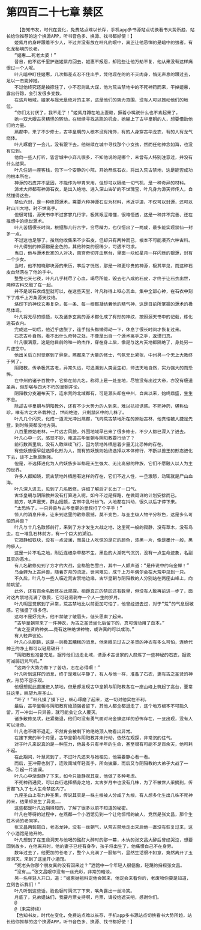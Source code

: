# 第四百二十七章 禁区
        【告知书友，时代在变化，免费站点难以长存，手机app多书源站点切换看书大势所趋，站长给你推荐的这个换源APP，听书音色多、换源、找书都好使！】
       姬紫月的身畔跟着不少人，不过并没有放在叶凡的眼中，真正让他忌惮的是暗中的强者，有化龙秘境的长老。
       “姬惠……死老太婆！”
       昔日，他不远千里护送姬紫月回去，姬惠不报恩，却险些让他万劫不复，他从来没有这样痛恨过一个人呢。
       叶凡暗中盯住姬惠，几次都差点忍不住出手，凭他现在的的不灭肉身，悄无声息的跟过去，足以一击毙掉她。
       不过他终究还是按捺住了，小不忍则乱大谋，他为荒古禁地中的不死神药而来，干掉姬惠，露出行踪，会引发很多变数。
       在这片地域，姬家与摇光是绝对的主宰，这是他们的势力范围，没有人可以撼动他们的地位。
       “你们太讨厌了，我不走了！”姬紫月蹲在地上耍赖，撅着小嘴说什么也不肯起来了。
       她一双大眼古灵精怪的转动，在继续寻找逃跑的机会，她瞄上了古华皇朝的人，想要借助他们的力量。
       燕都中，来了不少修士，古华皇朝的人根本没有掩饰，有的人身穿古华龙衣，有的人有龙气绕体。
       叶凡琢磨了一会儿，没有跟下去，他继续在城中寻找那个小女孩，然而任他神念如海，也没有见到。
       他向一些人打听，皆言城中小弃儿很多，不知他说的是哪个，未曾有人特别注意过，并没有什么结果。
       叶凡住进一座客栈，包下一个安静的小院，开始祭炼石衣，将出入荒古禁地，这是能否成功的根本所在。
       神源的石皮并不坚固，不能作为甲胄来用，但却可以隔绝一切气机，是一种奇异的材料。
       源术大师都有神源石衣，是出入绝地、进入深山古矿的不世瑰宝，叶凡身为源天师传人，自然懂得这些。
       禁仙六封，是一种绝顶源术，需要六种神源石皮为材料，术近乎道，不仅可以封源，还可以封山川大地，封不世高手。
       但很可惜，源天书中不过寥寥几行字，极其艰涩难懂，很难悟透，这是一种并不完善、还在推想中的绝世源术。
       叶凡苦悟很长时间，根据那几行古字，穷尽精力，也仅悟出了一两成，最多能实现禁仙一封多一点。
       不过这也足够了。虽然他收集来不少石皮，但却只有两种而已，根本不可能凑齐六种古料。
       叶凡得到的神源都是金色的，其他种类的很稀少，可遇不可求。
       当日，他与源术世家的人对决，南宫奇切开血祭台，里面一块如星月一样闪烁的银源，封有一个少女。
       当时，他不知晓那块源的来历，事后才恍然，那是一种更珍贵的神源，极其罕见，而这种石皮自然落在了他的手中。
       整整七天七夜，叶凡几乎耗尽了心血，竭尽所能，毁去七八成的石皮，才终于让石衣出世，两种古料交融了在一起。
       并不是说石衣成型就可以，在这些天里，叶凡称得上呕心沥血，集中全部心神，在石衣中刻下了成千上万条源天纹络。
       烙印下的神纹玄奥复杂，每一条、每一根都凝结着他的精气神，这是目前所掌握的源术的极尽体现。
       叶凡将无尽的感悟，以及诸多玄奥的源术都化成了有形的神纹，按照源天书中的记载，炼化进石衣内。
       完成这一切后，他近乎虚脱了，连手指头都懒得动一下，休息了很长时间才恢复过来。
       石衣古朴自然，看不出什么奇特之处，不像是出自一个源术高手之手，返璞归真。
       叶凡很满意，这是他目前的唯一的杰作，穿在身上后，像是与这片天地都隔绝了，身处另一片虚空中。
       他出关后立时觉察到了异常，燕都来了大量的修士，气氛无比紧张，中州另一个无上大教终于到了。
       阴阳教，传承极其古老，异常久远，可追溯到人类诞生初，师法天地自然，实力强大的而恐怖。
       在中州的诸子百教中，它排在前几名，称得上是一处圣地，尽管没有出过大帝，亦没有极道圣兵，但却堪与四大不朽的皇朝并论。
       阴阳教分支遍布天下，连东荒的北域都有，可是源头却在中州，自古以来，始终鼎盛，生生不息。
       除却古华皇朝与阴阳教外，还有不少大势力的人到来，难以抗拒诱惑。不死神药，堪称仙珍，唯有古之大帝栽种过，世间绝迹，只剩禁区中的几株了。
       叶凡几个闪灭，化成一道流光冲出燕都，飞向荒古禁地所在的原始古林，他真怕被人捷足先登，到时候哭都没地方哭。
       八百里原始老林，一片远古风貌，外围地域早已来了很多修士，不少人都已深入了进去。
       叶凡心中一沉，感觉不妙，难道古华皇朝与阴阳教要行动了？
       前行数百里后，没有人敢继续飞行，因为禁地外栖居着少量无比恐怖的存在。
       有些妖族很早就选择化形为人，而有的妖族则始终选择以本体修行，不断以兽王的形态进化下去，谈不上孰弱孰强。
       但是，不选择进化为人的妖族多半都是天生强大、无比高傲的种族，它们不愿融入以人为主的世界。
       许多人都知晓，荒古禁地外栖居有这样的存在，它们不近人性，一旦激怒，动辄就是尸山血海。
       叶凡深入进去，见到了几名散修，详细了解后才长出了一口气。
       古华皇朝与阴阳教并没有打算进入呢，如今不过是探路，在做周详的计划安排而已。
       前方，吼声震天，群山摇颤，古林中乱叶纷飞，大地都在抖动，很久以后才停下来。
       “太恐怖了，一只异兽与古华皇朝的皇叔打了个平手！”
       惊人的消息传来，让来到这里的散修震撼，莫不变色，与圣主级人物平分秋色，这是多么可怕的异兽？
       叶凡与十几名散修前行，来到了方才发生大战之地，这里死一般的寂静，没有草木，没有鸟虫，在一堆乱石林前方，有一个巨大的湖泊。
       它寂静如铁块，没有一点波澜，而最让人吃惊的是它的颜色，漆黑一片，像是墨汁一般，黑的瘆人。
       这是一片不毛之地，附近连根杂草都不生，黑色的大湖死气沉沉，没有一点生命迹象，名副其实的恶水。
       有几名散修见到了方才的大战，全都脸色雪白，其中一人颤声道：“是传说中的乌金蝉！”
       乌金蝉为上古异兽，随着岁月的流逝，世间难见，成千上万年偶尔会在大荒中见到一只。
       不久后，叶凡与一些人临近荒古禁地边缘，古华皇朝与阴阳教的人分别站在两座山峰上，向前眺望。
       此外，还有百余名散修在此观探。相距真正的禁区还有数里，但没有人敢再前进一步了，面对这片禁地充满了敬畏，它可轻易剥夺一个人一生的岁月。
       叶凡明显觉察到了异常，荒古禁地比以前更加可怕了，他曾经进去过，对于“荒”的气息很敏感，它强盛了很多倍。
       这可不是好兆头，他不禁皱了皱眉头，低头思索了起来。
       “古华皇朝带来了一件神衣，为古之圣贤坐化后留下的，真可谓动用了血本。”
       “古之圣贤的神衣……竟有这种绝世神物，或许真的可以成功。”
       有人轻声议论。
       叶凡心头剧跳，这是一则极其糟糕的消息，他亲眼见过古之圣贤的神衣有多么可怕，连绝代神王的净土都可以轻易破开！
       “阴阳教也准备充足，据传他们远走北域，请源术古世家的人祭炼了一些神秘的石衣，据说可减弱诅咒气机。”
       “这两个大势力都下了苦功，志在必得啊！”
       叶凡听到这样的消息，终于是难以平静了，有人与他一样，准备了石衣，更有古之圣贤的神衣，形势不容乐观。
       他很想就此直接进入禁地，但是却发现古华皇朝与阴阳教各在一座山峰上筑起了高台，要常驻这里，眺望九座圣山。
       “坏了！”叶凡摸了摸下巴，细心琢磨了起来，这一切对他实在不利。
       最后，古华皇朝与阴阳教有绝顶强者留下，其他人都全都退走了，这个地方根本不可能久留，万一冲出一只异兽，就可能会让众人覆灭。
       诸多散修见状，赶紧撤退，他们可没有勇气面对乌金蝉这样的恐怖存在，一旦出现，没有人可以活命。
       叶凡也不得不退走，不然肯会被剩下的绝绝顶人物看出异常。
       在接下来的半个月里，古华皇朝与阴阳教并未行动，依然在观探，非常沉的住气。
       对于叶凡来说真的是一种压力，他最多只有半年的生命，甚至很有可能不足百余天，他可耗不起。
       在此期间，叶慧灵到了，不过叶凡还未与她相见，他需要静心看一看。
       而后，王冲霄也到了，连败南域年轻高手，所向披靡，而后又与阴阳教的大弟子大战了一场，引起一片波澜。
       叶凡心中渐渐静了下来，如今只能静观其变，他做了多种考虑。
       不死神药通灵，可以自行选择栖身之地，太古岁月中也没有几株，为了不被世人采摘到，传言都飞入了七大生命禁区内了。
       九座圣山上有九种圣果，传说其实是一株主根被人分成了九根，有人想多化生出几株不死神药来，结果却发生了异变……
       这些都是叶凡近期得知的，了解了很多以前不知道的秘密。
       叶凡在等待的过程中，在燕都一个小酒馆见到一个让他惊愕的故人，竟然是张文昌，那个生性木讷的老同学。
       张文昌两鬓斑白，老态龙钟，没有一丝朝气，从荒古禁地走出来后他一直没有恢复过来，这个小酒馆是他开的。
       叶凡想到了在玉鼎洞天与他喝的酩酊大醉时的那一幕，木讷的张文昌大醉后曾经哭泣，想要回到故乡，在他离开时，他的妻子已经有身孕，孩子将出生了，他痛恨自己不在身旁。
       数年过去了，他更加的苍老了，整个人充满了一股郁气，显然生活很不如意，竟然离开了玉鼎洞天，来到了这里开小酒馆。
       “死老头你那个朋友真的没有回来过？”酒馆中一个年轻人很倨傲，轻蔑的扫视张文昌。
       “没有……”张文昌眼中没有一丝光彩，非常的暗淡。
       另一名年轻人开口，道：“姬惠姑祖料定他会回来，他定会来看你的，老废物你要是知道，立刻告诉我们！”
       叶凡听到这些话，脸色顿时阴沉了下来，嘴角露出一丝冷笑。
       月底了，兄弟姐妹们，我要月票支持啊，月票，请投给遮天吧，感谢你们。
       @
       @（未完待续）
       【告知书友，时代在变化，免费站点难以长存，手机app多书源站点切换看书大势所趋，站长给你推荐的这个换源APP，听书音色多、换源、找书都好使！】